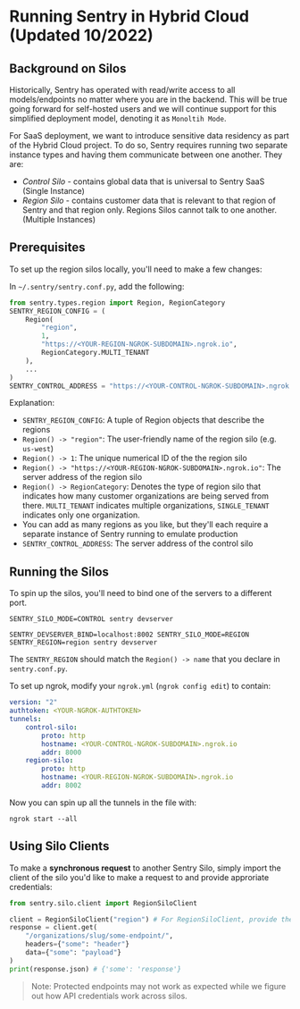 # Running Sentry in Hybrid Cloud (Updated 10/2022)

## Background on Silos

Historically, Sentry has operated with read/write access to all models/endpoints no matter where you are in the backend. This will be true going forward for self-hosted users and we will continue support for this simplified deployment model, denoting it as `Monoltih Mode`.

For SaaS deployment, we want to introduce sensitive data residency as part of the Hybrid Cloud project. To do so, Sentry requires running two separate instance types and having them communicate between one another. They are:
- _Control Silo_ - contains global data that is universal to Sentry SaaS (Single Instance)
- _Region Silo_ - contains customer data that is relevant to that region of Sentry and that region only. Regions Silos cannot talk to one another. (Multiple Instances)

## Prerequisites

To set up the region silos locally, you'll need to make a few changes:

In `~/.sentry/sentry.conf.py`, add the following:

```python
from sentry.types.region import Region, RegionCategory
SENTRY_REGION_CONFIG = (
    Region(
        "region",
        1,
        "https://<YOUR-REGION-NGROK-SUBDOMAIN>.ngrok.io",
        RegionCategory.MULTI_TENANT
    ),
    ...
)
SENTRY_CONTROL_ADDRESS = "https://<YOUR-CONTROL-NGROK-SUBDOMAIN>.ngrok.io"
```
Explanation:
- `SENTRY_REGION_CONFIG`: A tuple of Region objects that describe the regions
- `Region() -> "region"`: The user-friendly name of the region silo (e.g. `us-west`)
- `Region() -> 1`: The unique numerical ID of the the region silo
- `Region() -> "https://<YOUR-REGION-NGROK-SUBDOMAIN>.ngrok.io"`: The server address of the region silo
- `Region() -> RegionCategory`: Denotes the type of region silo that indicates how many customer organizations are being served from there. `MULTI_TENANT` indicates multiple organizations, `SINGLE_TENANT` indicates only one organization.
- You can add as many regions as you like, but they'll each require a separate instance of Sentry running to emulate production
- `SENTRY_CONTROL_ADDRESS`: The server address of the control silo

## Running the Silos

To spin up the silos, you'll need to bind one of the servers to a different port.
```shell
SENTRY_SILO_MODE=CONTROL sentry devserver
```

```shell
SENTRY_DEVSERVER_BIND=localhost:8002 SENTRY_SILO_MODE=REGION SENTRY_REGION=region sentry devserver
```
The `SENTRY_REGION` should match the `Region() -> name` that you declare in `sentry.conf.py`.

To set up ngrok, modify your `ngrok.yml` (`ngrok config edit`) to contain:

```yml
version: "2"
authtoken: <YOUR-NGROK-AUTHTOKEN>
tunnels:
    control-silo:
        proto: http
        hostname: <YOUR-CONTROL-NGROK-SUBDOMAIN>.ngrok.io
        addr: 8000
    region-silo:
        proto: http
        hostname: <YOUR-REGION-NGROK-SUBDOMAIN>.ngrok.io
        addr: 8002
```

Now you can spin up all the tunnels in the file with:
```
ngrok start --all
```

## Using Silo Clients

To make a **synchronous request** to another Sentry Silo, simply import the client of the silo you'd like to make a request to and provide approriate credentials:

```python
from sentry.silo.client import RegionSiloClient

client = RegionSiloClient("region") # For RegionSiloClient, provide the region name
response = client.get(
    "/organizations/slug/some-endpoint/",
    headers={"some": "header"}
    data={"some": "payload"}
)
print(response.json) # {'some': 'response'}
```

> Note: Protected endpoints may not work as expected while we figure out how API credentials work across silos.
